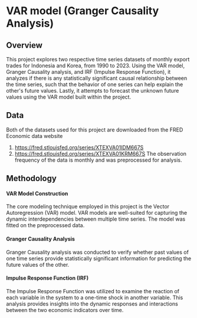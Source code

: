# VAR model (Granger Causality Analysis)

## Overview
This project explores two respective time series datasets of monthly export trades for Indonesia and Korea, from 1990 to 2023. Using the VAR model, Granger Causality analysis, and IRF (Impulse Response Function), it analyzes if there is any statistically significant causal relationship between the time series, such that the behavior of one series can help explain the other's future values. Lastly, it attempts to forecast the unknown future values using the VAR model built within the project.



## Data
Both of the datasets used for this project are downloaded from the FRED Economic data website 
1. https://fred.stlouisfed.org/series/XTEXVA01IDM667S
2. https://fred.stlouisfed.org/series/XTEXVA01KRM667S
The observation frequency of the data is monthly and was preprocessed for analysis.

## Methodology


#### VAR Model Construction
The core modeling technique employed in this project is the Vector Autoregression (VAR) model. VAR models are well-suited for capturing the dynamic interdependencies between multiple time series. The model was fitted on the preprocessed data.

#### Granger Causality Analysis
Granger Causality analysis was conducted to verify whether past values of one time series provide statistically significant information for predicting the future values of the other. 

#### Impulse Response Function (IRF)
The Impulse Response Function was utilized to examine the reaction of each variable in the system to a one-time shock in another variable. This analysis provides insights into the dynamic responses and interactions between the two economic indicators over time.

